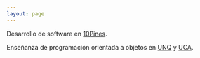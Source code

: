 ```yaml
---
layout: page
---
```


Desarrollo de software en [10Pines](http://10pines.com).

Enseñanza de programación orientada a objetos en [UNQ](http://unq.edu.ar) y [UCA](http://uca.edu.ar/).

